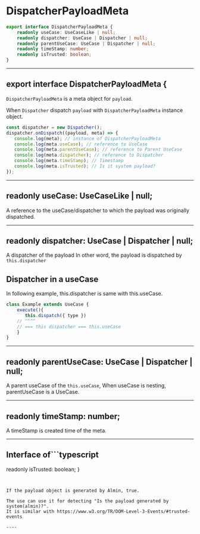 # DispatcherPayloadMeta
<!-- THIS DOCUMENT IS AUTOMATICALLY GENERATED FROM src/*.ts -->
<!-- Please edit src/*.ts and `npm run build:docs:api` -->


```typescript
export interface DispatcherPayloadMeta {
    readonly useCase: UseCaseLike | null;
    readonly dispatcher: UseCase | Dispatcher | null;
    readonly parentUseCase: UseCase | Dispatcher | null;
    readonly timeStamp: number;
    readonly isTrusted: boolean;
}
```

----

## export interface DispatcherPayloadMeta {


`DispatcherPayloadMeta` is a meta object for `payload`.

When `Dispatcher` dispatch `payload` with `DispatcherPayloadMeta` instance object.

```js
const dispatcher = new Dispatcher();
dispatcher.onDispatch((payload, meta) => {
   console.log(meta); // instance of DispatcherPayloadMeta
   console.log(meta.useCase); // reference to UseCase
   console.log(meta.parentUseCase); // reference to Parent UseCase
   console.log(meta.dispatcher); // reference to Dispatcher
   console.log(meta.timeStamp); // Timestamp
   console.log(meta.isTrusted); // Is it system payload?
});
```

----

## readonly useCase: UseCaseLike | null;


A reference to the useCase/dispatcher to which the payload was originally dispatched.

----

## readonly dispatcher: UseCase | Dispatcher | null;


A dispatcher of the payload
In other word, the payload is dispatched by `this.dispatcher`

## Dispatcher in a useCase

In following example, this.dispatcher is same with this.useCase.

```js
class Example extends UseCase {
    execute(){
       this.dispatch({ type })
    // ^^^^
    // === this dispatcher === this.useCase
    }
}
```

----

## readonly parentUseCase: UseCase | Dispatcher | null;


A parent useCase of the `this.useCase`,
When useCase is nesting, parentUseCase is a UseCase.

----

## readonly timeStamp: number;


A timeStamp is created time of the meta.

----

## Interface of```typescript
readonly isTrusted: boolean;
}
```


If the payload object is generated by Almin, true.

The use can use it for detecting "Is the payload generated by system(almin)?".
It is similar with https://www.w3.org/TR/DOM-Level-3-Events/#trusted-events

----

